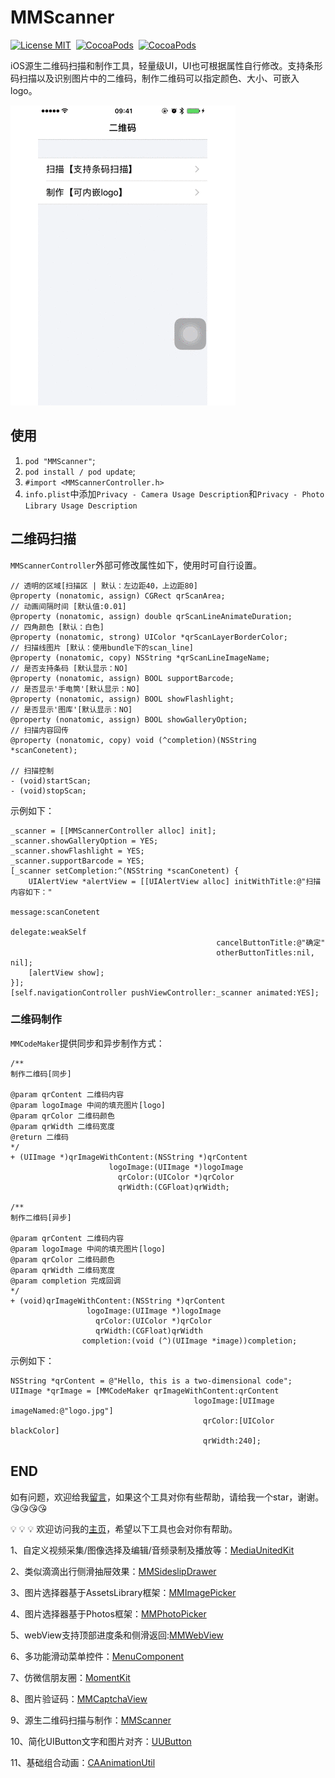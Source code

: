 # MMScanner

[![License MIT](https://img.shields.io/badge/license-MIT-green.svg?style=flat)](https://raw.githubusercontent.com/CheeryLau/MMScanner/master/LICENSE)&nbsp;
[![CocoaPods](http://img.shields.io/cocoapods/v/MMScanner.svg?style=flat)](https://cocoapods.org/pods/MMScanner)&nbsp;
[![CocoaPods](http://img.shields.io/cocoapods/p/MMScanner.svg?style=flat)](https://cocoapods.org/pods/MMScanner)&nbsp;

iOS源生二维码扫描和制作工具，轻量级UI，UI也可根据属性自行修改。支持条形码扫描以及识别图片中的二维码，制作二维码可以指定颜色、大小、可嵌入logo。

![MMScanner](Screenshot.gif)

## 使用 

1. `pod "MMScanner"`;
2. `pod install / pod update`;
3. `#import <MMScannerController.h>`
4. `info.plist`中添加`Privacy - Camera Usage Description`和`Privacy - Photo Library Usage Description`

## 二维码扫描 

`MMScannerController`外部可修改属性如下，使用时可自行设置。

```objc
// 透明的区域[扫描区 | 默认：左边距40，上边距80]
@property (nonatomic, assign) CGRect qrScanArea;
// 动画间隔时间 [默认值:0.01]
@property (nonatomic, assign) double qrScanLineAnimateDuration;
// 四角颜色 [默认：白色]
@property (nonatomic, strong) UIColor *qrScanLayerBorderColor;
// 扫描线图片 [默认：使用bundle下的scan_line]
@property (nonatomic, copy) NSString *qrScanLineImageName;
// 是否支持条码 [默认显示：NO]
@property (nonatomic, assign) BOOL supportBarcode;
// 是否显示'手电筒'[默认显示：NO]
@property (nonatomic, assign) BOOL showFlashlight;
// 是否显示'图库'[默认显示：NO]
@property (nonatomic, assign) BOOL showGalleryOption;
// 扫描内容回传
@property (nonatomic, copy) void (^completion)(NSString *scanConetent);

// 扫描控制
- (void)startScan;
- (void)stopScan;
```

示例如下：

```objc
_scanner = [[MMScannerController alloc] init];
_scanner.showGalleryOption = YES;
_scanner.showFlashlight = YES;
_scanner.supportBarcode = YES;
[_scanner setCompletion:^(NSString *scanConetent) {
    UIAlertView *alertView = [[UIAlertView alloc] initWithTitle:@"扫描内容如下："
                                                        message:scanConetent
                                                       delegate:weakSelf
                                              cancelButtonTitle:@"确定"
                                              otherButtonTitles:nil, nil];
    [alertView show];
}];
[self.navigationController pushViewController:_scanner animated:YES];
```

### 二维码制作

`MMCodeMaker`提供同步和异步制作方式：

```objc
/**
制作二维码[同步]

@param qrContent 二维码内容
@param logoImage 中间的填充图片[logo]
@param qrColor 二维码颜色
@param qrWidth 二维码宽度
@return 二维码
*/
+ (UIImage *)qrImageWithContent:(NSString *)qrContent
                      logoImage:(UIImage *)logoImage
                        qrColor:(UIColor *)qrColor
                        qrWidth:(CGFloat)qrWidth;

/**
制作二维码[异步]

@param qrContent 二维码内容
@param logoImage 中间的填充图片[logo]
@param qrColor 二维码颜色
@param qrWidth 二维码宽度
@param completion 完成回调
*/
+ (void)qrImageWithContent:(NSString *)qrContent
                 logoImage:(UIImage *)logoImage
                   qrColor:(UIColor *)qrColor
                   qrWidth:(CGFloat)qrWidth
                completion:(void (^)(UIImage *image))completion;
```

示例如下：

```objc
NSString *qrContent = @"Hello, this is a two-dimensional code";
UIImage *qrImage = [MMCodeMaker qrImageWithContent:qrContent
                                         logoImage:[UIImage imageNamed:@"logo.jpg"]
                                           qrColor:[UIColor blackColor]
                                           qrWidth:240];
```

## END

如有问题，欢迎给我[留言](https://github.com/CheeryLau/MMScanner/issues)，如果这个工具对你有些帮助，请给我一个star，谢谢。😘😘😘😘

💡 💡 💡 
欢迎访问我的[主页](https://github.com/CheeryLau)，希望以下工具也会对你有帮助。

1、自定义视频采集/图像选择及编辑/音频录制及播放等：[MediaUnitedKit](https://github.com/CheeryLau/MediaUnitedKit)

2、类似滴滴出行侧滑抽屉效果：[MMSideslipDrawer](https://github.com/CheeryLau/MMSideslipDrawer)

3、图片选择器基于AssetsLibrary框架：[MMImagePicker](https://github.com/CheeryLau/MMImagePicker)

4、图片选择器基于Photos框架：[MMPhotoPicker](https://github.com/CheeryLau/MMPhotoPicker)

5、webView支持顶部进度条和侧滑返回:[MMWebView](https://github.com/CheeryLau/MMWebView)

6、多功能滑动菜单控件：[MenuComponent](https://github.com/CheeryLau/MenuComponent)

7、仿微信朋友圈：[MomentKit](https://github.com/CheeryLau/MomentKit)

8、图片验证码：[MMCaptchaView](https://github.com/CheeryLau/MMCaptchaView)

9、源生二维码扫描与制作：[MMScanner](https://github.com/CheeryLau/MMScanner)

10、简化UIButton文字和图片对齐：[UUButton](https://github.com/CheeryLau/UUButton)

11、基础组合动画：[CAAnimationUtil](https://github.com/CheeryLau/CAAnimationUtil)

